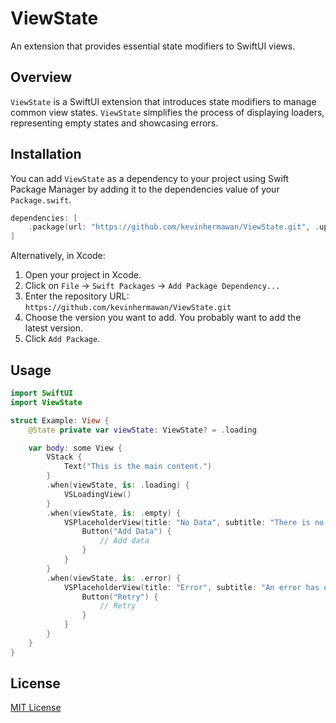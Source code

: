 # ViewState

An extension that provides essential state modifiers to SwiftUI views.

## Overview

`ViewState` is a SwiftUI extension that introduces state modifiers to manage common view states. `ViewState` simplifies the process of displaying loaders, representing empty states and showcasing errors.

## Installation

You can add `ViewState` as a dependency to your project using Swift Package Manager by adding it to the dependencies value of your `Package.swift`.

```swift
dependencies: [
    .package(url: "https://github.com/kevinhermawan/ViewState.git", .upToNextMajor(from: "1.0.0"))
]
```

Alternatively, in Xcode:

1. Open your project in Xcode.
2. Click on `File` -> `Swift Packages` -> `Add Package Dependency...`
3. Enter the repository URL: `https://github.com/kevinhermawan/ViewState.git`
4. Choose the version you want to add. You probably want to add the latest version.
5. Click `Add Package`.

## Usage

```swift
import SwiftUI
import ViewState

struct Example: View {
    @State private var viewState: ViewState? = .loading

    var body: some View {
        VStack {
            Text("This is the main content.")
        }
        .when(viewState, is: .loading) {
            VSLoadingView()
        }
        .when(viewState, is: .empty) {
            VSPlaceholderView(title: "No Data", subtitle: "There is no data to display.") {
                Button("Add Data") {
                    // Add data
                }
            }
        }
        .when(viewState, is: .error) {
            VSPlaceholderView(title: "Error", subtitle: "An error has occurred.") {
                Button("Retry") {
                    // Retry
                }
            }
        }
    }
}
```

## License

[MIT License](/LICENSE)
